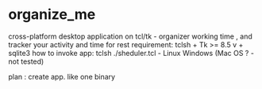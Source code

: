 # organize_me
cross-platform desktop application  on  tcl/tk -  organizer working time , and tracker your activity and time for rest
requirement:
   tclsh + Tk  >= 8.5 v + sqlite3
how to invoke app:
  tclsh ./sheduler.tcl - Linux Windows (Mac OS ? - not tested)
  
plan : create app. like one binary  
  